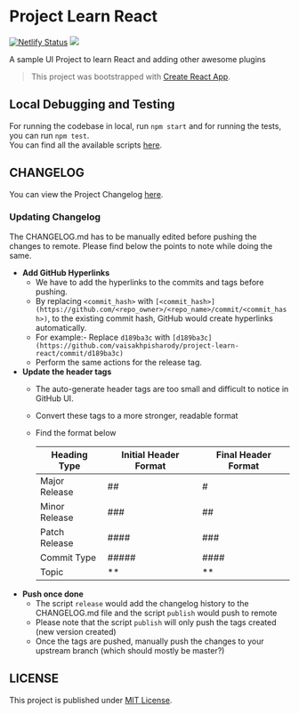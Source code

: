 # Project Learn React

[![Netlify Status](https://api.netlify.com/api/v1/badges/83b0d8e4-9a7d-4d2c-986d-34485e1ebdb0/deploy-status)](https://app.netlify.com/sites/project-learn-react/deploys)
[![](https://github.com/vaisakhpisharody/project-learn-react/workflows/CI_Tests/badge.svg)](https://github.com/vaisakhpisharody/project-learn-react/actions?query=workflow%3A%22CI_Tests%22)

A sample UI Project to learn React and adding other awesome plugins

> This project was bootstrapped with [Create React App](https://github.com/facebook/create-react-app).

## Local Debugging and Testing

For running the codebase in local, run `npm start` and for running the tests, you can run `npm test`. \
You can find all the available scripts [here](/docs/SCRIPTS.md).

## CHANGELOG

You can view the Project Changelog [here](CHANGELOG.md).

### Updating Changelog

The CHANGELOG.md has to be manually edited before pushing the changes to remote. Please find below the points to note while doing the same.
- **Add GitHub Hyperlinks**
    - We have to add the hyperlinks to the commits and tags before pushing.
    - By replacing `<commit_hash>` with `[<commit_hash>](https://github.com/<repo_owner>/<repo_name>/commit/<commit_hash>)`, to the existing commit hash, GitHub would create hyperlinks automatically. 
    - For example:- Replace `d189ba3c` with `[d189ba3c](https://github.com/vaisakhpisharody/project-learn-react/commit/d189ba3c)`
    - Perform the same actions for the release tag.
- **Update the header tags**
    - The auto-generate header tags are too small and difficult to notice in GitHub UI.
    - Convert these tags to a more stronger, readable format
    - Find the format below
        
        |  Heading Type   | Initial Header Format | Final Header Format |
        | --------------- | --------------------- | ------------------- |
        |  Major Release  |         ##            |        #            |
        |  Minor Release  |         ###           |        ##           |
        |  Patch Release  |         ####          |        ###          |
        |   Commit Type   |         #####         |        ####         |
        |      Topic      |         **            |        **           |
- **Push once done**
    - The script `release` would add the changelog history to the CHANGELOG.md file and the script `publish` would push to remote
    - Please note that the script `publish` will only push the tags created (new version created)
    - Once the tags are pushed, manually push the changes to your upstream branch (which should mostly be master?)      

## LICENSE

This project is published under [MIT License](LICENSE).